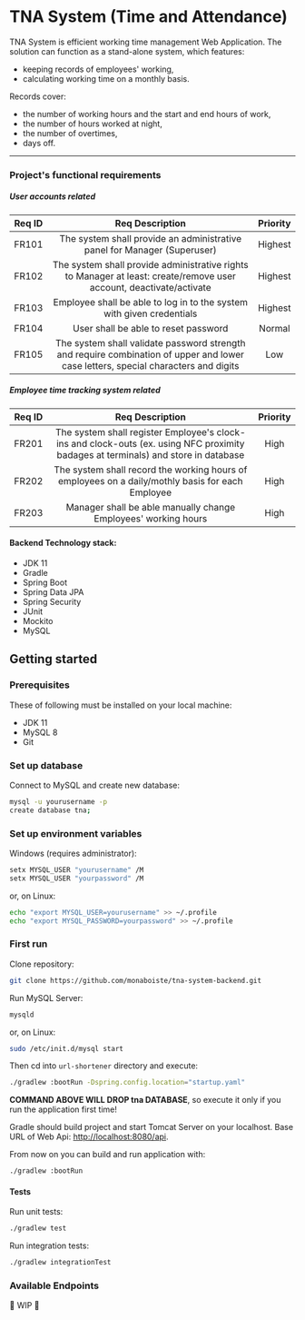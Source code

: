 # TNA System (Time and Attendance)
TNA System is efficient working time management Web Application. The solution can function as a stand-alone system, which features:
- keeping records of employees' working,
- calculating working time on a monthly basis.  

Records cover:
- the number of working hours and the start and end hours of work,
- the number of hours worked at night,
- the number of overtimes,
- days off.

___
### Project's functional requirements
##### User accounts related
| Req ID| Req Description | Priority |
|:-----:|:---------------:|:--------:|
| FR101 | The system shall provide an administrative panel for Manager (Superuser) | Highest |
| FR102 | The system shall provide administrative rights to Manager at least: create/remove user account, deactivate/activate | Highest |
| FR103 | Employee shall be able to log in to the system with given credentials | Highest |
| FR104 | User shall be able to reset password | Normal |
| FR105 | The system shall validate password strength and require combination of upper and lower case letters, special characters and digits | Low |
##### Employee time tracking system related
| Req ID| Req Description | Priority |
|:-----:|:---------------:|:--------:|
| FR201 | The system shall register Employee's clock-ins and clock-outs (ex. using NFC proximity badages at terminals) and store in database | High |
| FR202 | The system shall record the working hours of employees on a daily/mothly basis for each Employee | High |
| FR203 | Manager shall be able manually change Employees' working hours | High |

#### Backend Technology stack:
* JDK 11
* Gradle
* Spring Boot
* Spring Data JPA
* Spring Security
* JUnit
* Mockito
* MySQL

## Getting started
### Prerequisites
These of following must be installed on your local machine:  
 * JDK 11  
 * MySQL 8  
 * Git  

### Set up database
Connect to MySQL and create new database:
```sh
mysql -u yourusername -p
create database tna;
```

### Set up environment variables
Windows (requires administrator):
```sh
setx MYSQL_USER "yourusername" /M
setx MYSQL_USER "yourpassword" /M
```
or, on Linux:
```sh
echo "export MYSQL_USER=yourusername" >> ~/.profile
echo "export MYSQL_PASSWORD=yourpassword" >> ~/.profile
```
### First run
Clone repository:  
```sh
git clone https://github.com/monaboiste/tna-system-backend.git
```  
Run MySQL Server:
```sh
mysqld
```
or, on Linux:
```sh
sudo /etc/init.d/mysql start
```

Then cd into ``url-shortener`` directory and execute:  
```sh
./gradlew :bootRun -Dspring.config.location="startup.yaml"
```
**COMMAND ABOVE WILL DROP tna DATABASE**, so execute it only if you run the application first time!

Gradle should build project and start Tomcat Server on your localhost. Base URL of Web Api: [http://localhost:8080/api](http://localhost:8080/api).
  
From now on you can build and run application with:
```sh
./gradlew :bootRun
```  

#### Tests
Run unit tests:
```sh
./gradlew test
```  
Run integration tests:
```sh
./gradlew integrationTest
```  
### Available Endpoints
🚧 WIP 🚧
